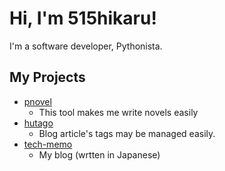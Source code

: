 # Hi, I'm 515hikaru!

I'm a software developer, Pythonista.

## My Projects

- [pnovel](https://github.com/515hikaru/pnovel)
    - This tool makes me write novels easily
- [hutago](https://github.com/515hikaru/hutago)
    - Blog article's tags may be managed easily.
- [tech-memo](https://github.com/515hikaru/tech-memo)
    - My blog (wrtten in Japanese)
